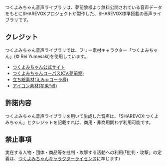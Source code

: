 つくよみちゃん音声ライブラリは、夢前黎様より無料公開されている音声データをもとにSHAREVOXプロジェクトが製作した、SHAREVOX標準搭載の音声ライブラリです。

## クレジット

つくよみちゃん音声ライブラリでは、フリー素材キャラクター「つくよみちゃん」(© Rei Yumesaki)を使用しています。

- [つくよみちゃん公式サイト](https://tyc.rei-yumesaki.net)
- [つくよみちゃんコーパス(CV.夢前黎)](https://tyc.rei-yumesaki.net/material/corpus/)
- [立ち絵素材(えみゃコーラ様)](https://tyc.rei-yumesaki.net/material/illust/)
- [アイコン素材(花兎*様)](https://tyc.rei-yumesaki.net/material/illust/)

## 許諾内容

つくよみちゃん音声ライブラリを用いて生成した音声は、「SHAREVOX:つくよみちゃん」とクレジットを記載すれば、商用・非商用問わず利用可能です。

## 禁止事項

実在する人物・団体・商品等を批判・攻撃する活動への利用(「批判・攻撃」の定義は、[つくよみちゃんキャラクターライセンス](https://tyc.rei-yumesaki.net/about/terms/#condition3)に準じます)
